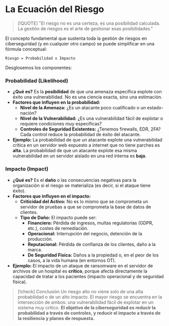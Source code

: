 # La Ecuación del Riesgo

> [!QUOTE] "El riesgo no es una certeza, es una posibilidad calculada. La gestión de riesgos es el arte de gestionar esas posibilidades."

El concepto fundamental que sustenta toda la gestión de riesgos en ciberseguridad (y en cualquier otro campo) se puede simplificar en una fórmula conceptual:

`Riesgo = Probabilidad x Impacto`

Desglosemos los componentes:

### Probabilidad (Likelihood)

-   **¿Qué es?** Es la **posibilidad** de que una amenaza específica explote con éxito una vulnerabilidad. No es una ciencia exacta, sino una estimación.
-   **Factores que influyen en la probabilidad:**
    -   **Nivel de la Amenaza:** ¿Es un atacante poco cualificado o un estado-nación?
    -   **Nivel de la Vulnerabilidad:** ¿Es una vulnerabilidad fácil de explotar o requiere condiciones muy específicas?
    -   **Controles de Seguridad Existentes:** ¿Tenemos firewalls, EDR, 2FA? Cada control reduce la probabilidad de éxito del atacante.
-   **Ejemplo:** La probabilidad de que un atacante explote una vulnerabilidad crítica en un servidor web expuesto a internet que no tiene parches es **alta**. La probabilidad de que un atacante explote esa misma vulnerabilidad en un servidor aislado en una red interna es **baja**.

### Impacto (Impact)

-   **¿Qué es?** Es el **daño** o las consecuencias negativas para la organización si el riesgo se materializa (es decir, si el ataque tiene éxito).
-   **Factores que influyen en el impacto:**
    -   **Criticidad del Activo:** No es lo mismo que se comprometa un servidor de pruebas a que se comprometa la base de datos de clientes.
    -   **Tipo de Daño:** El impacto puede ser:
        -   **Financiero:** Pérdida de ingresos, multas regulatorias (GDPR, etc.), costes de remediación.
        -   **Operacional:** Interrupción del negocio, detención de la producción.
        -   **Reputacional:** Pérdida de confianza de los clientes, daño a la marca.
        -   **De Seguridad Física:** Daños a la propiedad o, en el peor de los casos, a la vida humana (en entornos OT).
-   **Ejemplo:** El impacto de un ataque de ransomware en el servidor de archivos de un hospital es **crítico**, porque afecta directamente la capacidad de tratar a los pacientes (impacto operacional y de seguridad física).

> [!check] Conclusión
> Un riesgo alto no viene solo de una alta probabilidad o de un alto impacto. El mayor riesgo se encuentra en la intersección de ambos: una vulnerabilidad fácil de explotar en un sistema muy crítico. **El objetivo de la ciberseguridad es reducir la probabilidad a través de controles, y reducir el impacto a través de la resiliencia y planes de respuesta.**